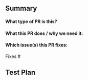 <!-- Thanks for submitting a pull request! We appreciate you spending the time to work on these changes. Please provide enough information so that others can review your pull request. The three fields below are mandatory. -->

## Summary

<!-- Explain the **motivation** for making this change. What existing problem does the pull request solve? -->

#### What type of PR is this?
<!--
Add one of the following kinds:
/kind bug
/kind test
/kind style
/kind chore
/kind feature
/kind refactor
/kind documentation
-->

#### What this PR does / why we need it:

#### Which issue(s) this PR fixes:
<!--
*Automatically closes linked issue when PR is merged.
Usage: `Fixes #<issue number>`, or `Fixes (paste link of issue)`.
_If PR is about `failing-tests or flakes`, please post the related issues/tests in a comment and do not use `Fixes`_*
-->
Fixes #

## Test Plan

<!-- Demonstrate the code is solid. Example: The exact commands you ran and their output, screenshots / videos if the pull request changes the user interface. -->

